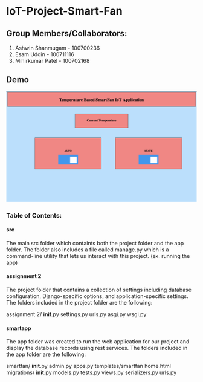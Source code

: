 # IoT-Project-Smart-Fan

## Group Members/Collaborators:

1. Ashwin Shanmugam - 100700236
2. Esam Uddin - 100711116
3. Mihirkumar Patel - 100702168

## Demo

![Alt text](/app.png?raw=true "demo")

### Table of Contents:

#### src 

The main src folder which containts both the project folder and the app folder. The folder also includes a file called manage.py which is a command-line utility that lets us interact with this project. (ex. running the app)

#### assignment 2 

The project folder that contains a collection of settings including database configuration, Django-specific options, and application-specific settings. The folders included in the project folder are the following:

assignment 2/
    __init__.py
    settings.py
    urls.py
    asgi.py
    wsgi.py

#### smartapp

The app folder was created to run the web application for our project and display the database records using rest services. The folders included in the app folder are the following:

smartfan/
    __init__.py
    admin.py
    apps.py
    templates/smartfan
         home.html
    migrations/
        __init__.py
    models.py
    tests.py
    views.py
    serializers.py
    urls.py
